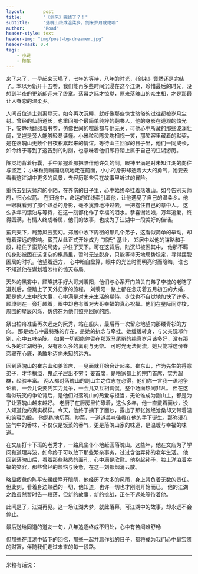 ```yaml
---
layout:       post
title:        "《剑来》完结了？！"
subtitle:     "落魄山终成温柔乡，剑来岁月成绝响"
author:       "Road"
header-style: text
header-img: "img/post-bg-dreamer.jpg"
header-mask: 0.4
tags:
    - 小说
    - 随笔
---
```


来了来了，一早起来天塌了，七年的等待，八年的时光，《剑来》竟然还是完结了。本以为新开十五卷，我们能再多些时间沉浸在这个江湖，珍惜最后的时光，没想到半夜的更新却迎来了终章。落幕之际才惊觉，原来落魄山的众生相，才是那最让人眷恋的温柔乡。

人间首位道士剥离登天，如今再次沉睡，就好像那些惊世骇俗的过往都被岁月尘封。曾经的仙蔚道长，也重回那个最简单纯粹的翻书人，他的身影在道观的烛光下，安静地翻阅着书卷，仿佛世间的喧嚣都与他无关，可他心中所藏的那些波澜壮阔，又岂是旁人能够轻易读懂。小米粒和陈灵均相视一笑，那笑容里藏着的默契，是在落魄山无数个日夜积累起来的情谊。等待山主回家的日子里，他们一同成长，如今终于等到了这告别的时刻，也意味着他们即将踏上属于自己的江湖游历。

陈灵均背着行囊，手中紧握着那把陪伴他许久的剑，眼神里满是对未知江湖的向往与坚定；
小米粒则蹦蹦跳跳地走在前面，小小的身影却透着大大的勇气，她要去看看这江湖中更多的风景，去经历那些只在故事里听过的冒险。

重伤去到天师府的小陌，在养伤的日子里，心中始终牵挂着落魄山。如今告别天师府，归心似箭。
在归途中，命运的红线牵引着他，让他遇见了自己的温柔乡。他一眼就看到了那个熟悉的身影，毫不犹豫地冲过去，一把抱住自己的意中人。
这么多年的漂泊与等待，在这一刻都化作了幸福的泪水。恭喜谢姑娘，万年追爱，终得圆满，有情人终成眷属，他们的故事，也成为了江湖中一段美好的佳话。

蛮荒天下，局势风云变幻。郑居中收下周密的那几个弟子，这看似简单的举动，却有着深远的影响。蛮荒从此正式开始成为 “郑氏” 基业，
郑居中以他的谋略和手段，稳住了蛮荒的局势，护住了天下。可在这背后，陆沉却被困其中，
他那不羁的身影被困在这复杂的棋局里，暂时无法脱身，只能等待天地局势稳定，寻得摆脱困局的时机。他望着远方，
心中暗自盘算，眼中的光芒时而明亮时而隐晦，谁也不知道他在谋划着怎样的惊天布局。

天外的黑雾中，顾璨携手好大哥刘羡阳，他们与心系开门兼关门弟子李槐的老瞎子道别后，便踏上了天外归家的旅程。
刘羡阳一路上都在念叨着五月初五的大婚，那是他人生中的大事，心中满是对未来生活的期待，步伐也不自觉地加快了许多。
顾璨则在一旁打趣着，眼中却也有着对大哥幸福的真心祝福。他们在星际间穿梭，周围的星辰闪烁，仿佛在为他们照亮回家的路。

祭出柏舟准备再次远走的阮秀，站在船头，最后再一次留恋地望向那缕青衫的方向。
那是她心中最特殊的存在，是她的执念与牵挂。她缓缓转身，与父亲阮邛作别，心中五味杂陈。
如果一切都能停留在那双马尾辫的纯真岁月该多好，没有那么多的江湖纷争，没有那么多的离别与无奈。
可时光无法倒流，她只能将这份眷恋藏在心底，勇敢地迈向未知的远方。

回到落魄山的崔东山和姜首席，一见面就开始合计起来。崔东山，作为先生的得意弟子，才华横溢，鬼点子层出不穷；
姜首席，是啥家都上的宗门首席，实力超群，经验丰富。
两人都对落魄山的副山主之位志在必得，他们你一言我一语地争论着，一会儿说要凭实力竞争，一会儿又互相调侃，整个场面热闹非凡。
但在这看似玩笑的争论背后，是他们对落魄山的热爱与担当，无论谁成为副山主，都是为了让落魄山越来越好。
老厨子在厨房里忙碌着，这么多年，他一直戴着面纱，没人知道他的真实模样。今天，他终于摘下了面纱，露出了那张饱经沧桑却又带着温和笑容的脸。
他熟练地切菜、炒菜，一道道美味佳肴在他的手下诞生。那弥漫在空气中的香味，不仅仅是饭菜的香气，更是落魄山家的味道，是温暖与幸福的味道。

在文庙打卡下班的老秀才，一路风尘仆仆地赶回落魄山。这些年，他在文庙为了学问和道理奔波，如今终于可以放下那些繁杂事务，过过含饴弄孙的老年生活。
他回到落魄山后，看着那些熟悉的面孔，心中满是欣慰。他抱起孙子，脸上洋溢着幸福的笑容，那些曾经的烦恼与疲惫，在这一刻都烟消云散。

略显疲惫的陈平安缓缓睁开眼睛，他经历了太多的风雨，身上背负着无数的责任。但此刻，看着身边熟悉的一切，他知道，也许一切也才刚刚开始而已。
他的江湖之路虽然暂时告一段落，但新的故事，新的挑战，正在不远处等待着他。

此间是了，江湖再见。这一场江湖大梦，就此落幕，可江湖中的故事，却永远不会停止。

最后送给同道的道友一句，八年追逐终成不归处，心中有苦闷难舒畅

但那些在江湖中留下的回忆，那些一起并肩作战的日子，都将成为我们心中最宝贵的财富，伴随我们走过未来的每一段路。


---
米粒有话说：


